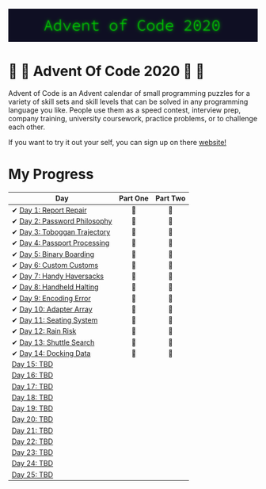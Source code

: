 ![Advent Of Code 2020](aoc20.png)
# 🎅 🎄 Advent Of Code 2020 🎄 🎅

Advent of Code is an Advent calendar of small programming puzzles for a variety of skill sets and skill levels that can be solved in any programming language you like. People use them as a speed contest, interview prep, company training, university coursework, practice problems, or to challenge each other.

If you want to try it out your self, you can sign up on there [website!](https://adventofcode.com/)

# My Progress

| Day                                                                                                     | Part One | Part Two |
| ------------------------------------------------------------------------------------------------------- | :------: | :------: |
| ✔ [Day 1: Report Repair](https://github.com/yorickcleerbout/Advent-Of-Code-2020/tree/main/Day_01)       |    🌟    |    🌟    |
| ✔ [Day 2: Password Philosophy](https://github.com/yorickcleerbout/Advent-Of-Code-2020/tree/main/Day_02) |    🌟    |    🌟    |
| ✔ [Day 3: Toboggan Trajectory](https://github.com/yorickcleerbout/Advent-Of-Code-2020/tree/main/Day_03) |    🌟    |    🌟    |
| ✔ [Day 4: Passport Processing](https://github.com/yorickcleerbout/Advent-Of-Code-2020/tree/main/Day_04) |    🌟    |    🌟    |
| ✔ [Day 5: Binary Boarding](https://github.com/yorickcleerbout/Advent-Of-Code-2020/tree/main/Day_05)     |    🌟     |    🌟     |
| ✔ [Day 6: Custom Customs](https://github.com/yorickcleerbout/Advent-Of-Code-2020/tree/main/Day_06)                                                                                          |    🌟      |    🌟      |
| ✔ [Day 7: Handy Haversacks](https://github.com/yorickcleerbout/Advent-Of-Code-2020/tree/main/Day_07)                                                                                          |     🌟     |     🌟     |
| ✔ [Day 8: Handheld Halting](https://github.com/yorickcleerbout/Advent-Of-Code-2020/tree/main/Day_08)                                                                                          |    🌟      |     🌟     |
| ✔ [Day 9: Encoding Error](https://github.com/yorickcleerbout/Advent-Of-Code-2020/tree/main/Day_09)                                                                                          |     🌟     |     🌟     |
| ✔ [Day 10: Adapter Array](https://github.com/yorickcleerbout/Advent-Of-Code-2020/tree/main/Day_10)                                                                                         |     🌟     |     🌟     |
| ✔ [Day 11: Seating System](https://github.com/yorickcleerbout/Advent-Of-Code-2020/tree/main/Day_11)                                                                                         |    🌟      |     🌟     |
| ✔ [Day 12: Rain Risk](https://github.com/yorickcleerbout/Advent-Of-Code-2020/tree/main/Day_12)                                                                                         |     🌟     |     🌟     |
| ✔ [Day 13: Shuttle Search](https://github.com/yorickcleerbout/Advent-Of-Code-2020/tree/main/Day_13)                                                                                         |     🌟     |    🌟      |
| ✔ [Day 14: Docking Data](https://github.com/yorickcleerbout/Advent-Of-Code-2020/tree/main/Day_14)                                                                                         |     🌟     |     🌟     |
| [Day 15: TBD]()                                                                                         |          |          |
| [Day 16: TBD]()                                                                                         |          |          |
| [Day 17: TBD]()                                                                                         |          |          |
| [Day 18: TBD]()                                                                                         |          |          |
| [Day 19: TBD]()                                                                                         |          |          |
| [Day 20: TBD]()                                                                                         |          |          |
| [Day 21: TBD]()                                                                                         |          |          |
| [Day 22: TBD]()                                                                                         |          |          |
| [Day 23: TBD]()                                                                                         |          |          |
| [Day 24: TBD]()                                                                                         |          |          |
| [Day 25: TBD]()                                                                                         |          |          |
